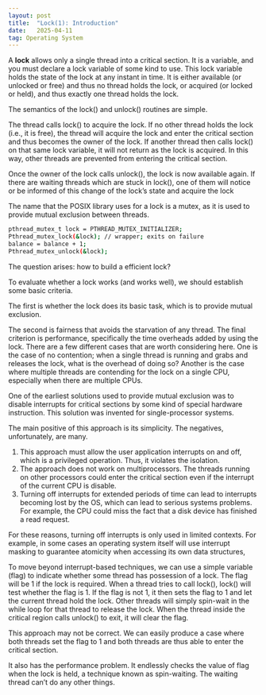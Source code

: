 ```yaml
---
layout: post
title:  "Lock(1): Introduction"
date:   2025-04-11
tag: Operating System
---
```


A **lock** allows only a single thread into a critical section. It is a variable, and you must declare a lock variable of some kind to use.  This lock variable holds the state of the lock at any instant in time. It is either available (or unlocked or free) and thus no thread holds the lock, or acquired (or locked or held), and thus exactly one thread holds the lock. 

The semantics of the lock() and unlock() routines are simple.

The thread calls lock() to acquire the lock. If no other thread holds the lock (i.e., it is free), the thread will acquire the lock and enter the critical section and thus becomes the owner of the lock. If another thread then calls lock() on that same lock variable, it will not return as the lock is acquired. In this way, other threads are prevented from entering the critical section.

Once the owner of the lock calls unlock(), the lock is now available again. If there are waiting threads which are stuck in lock(), one of them will notice or be informed of this change of the lock’s state and acquire the lock

The name that the POSIX library uses for a lock is a mutex, as it is used to provide mutual exclusion between threads. 

``` bash
pthread_mutex_t lock = PTHREAD_MUTEX_INITIALIZER;
Pthread_mutex_lock(&lock); // wrapper; exits on failure
balance = balance + 1;
Pthread_mutex_unlock(&lock);
```

The question arises: how to build a efficient lock?

To evaluate whether a lock works (and works well), we should establish some basic criteria. 

The first is whether the lock does its basic task, which is to provide mutual exclusion.

The second is fairness that avoids the starvation of any thread. 
The final criterion is performance, specifically the time overheads added by using the lock. There are a few different cases that are worth considering here.  One is the case of no contention; when a single thread is running and grabs and releases the lock, what is the overhead of doing so? Another is the case where multiple threads are contending for the lock on a single CPU, especially when there are multiple CPUs. 

One of the earliest solutions used to provide mutual exclusion was to disable interrupts for critical sections by some kind of special hardware instruction. This solution was invented for single-processor systems.

The main positive of this approach is its simplicity.  The negatives, unfortunately, are many.  

1. This approach must allow the user application interrupts on and off, which is a privileged operation. Thus, it violates the isolation.
2. The approach does not work on multiprocessors. The threads running on other processors could enter the critical section even if the interrupt of the current CPU is disable. 
3. Turning off interrupts for extended periods of time can lead to interrupts becoming lost by the OS, which can lead to serious systems problems. For example, the CPU could miss the fact that a disk device has finished a read request.

For these reasons, turning off interrupts is only used in limited contexts. For example, in some cases an operating system itself will use interrupt masking to guarantee atomicity when accessing its own data structures,

To move beyond interrupt-based techniques, we can use a simple variable (flag) to indicate whether some thread has possession of a lock. The flag will be 1 if the lock is required. When a thread tries to call lock(), lock() will test whether the flag is 1. If the flag is not 1, it then sets the flag to 1 and let the current thread hold the lock. Other threads will simply spin-wait in the while loop for that thread to release the lock. When the thread inside the critical region calls unlock() to exit, it will clear the flag. 

This approach may not be correct. We can easily produce a case where both threads set the flag to 1 and both threads are thus able to enter the critical section.

It also has the performance problem. It endlessly checks the value of flag when the lock is held, a technique known as spin-waiting. The waiting thread can’t do any other things.